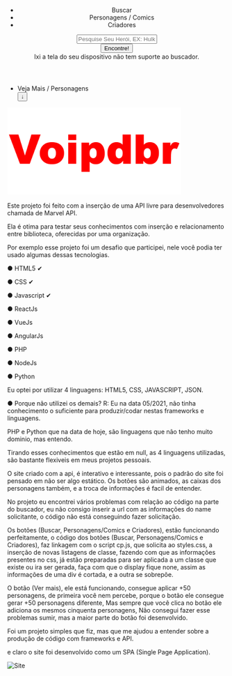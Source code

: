 <!DOCTYPE html>
<html lang="pt-BR">

<head>
    <RewriteRule ^([^\.]+)$ $1.html [NC,L]/>
    <meta charset="UTF-8">
    <meta name="viewport" content="width=device-width, initial-scale=1.0">
    <meta http-equiv="X-UA-Compatible" content="ie=edge">
    <title>Challenge</title>
    <link rel="stylesheet" type="text/css" href="https://github.com/Voipdbr/desafiomvapi/tree/main/css/style-f.css">
    <link rel="stylesheet" type="text/css" href="https://github.com/Voipdbr/desafiomvapi/tree/main/css/style-in.css">
    <link rel="stylesheet" type="text/css" href="https://github.com/Voipdbr/desafiomvapi/tree/main/css/style-h.css">
    <script src="https://ajax.googleapis.com/ajax/libs/jquery/3.2.1/jquery.min.js"></script>
    <link rel="stylesheet" type="text/css" href="https://github.com/Voipdbr/desafiomvapi/tree/main/css/style.css">
    <link href="https://fonts.googleapis.com/css2?family=Roboto&display=swap" rel="stylesheet">
    <link rel="stylesheet" href="https://cdnjs.cloudflare.com/ajax/libs/font-awesome/4.7.0/css/font-awesome.min.css">
</head>

<body>
    <script src="https://github.com/Voipdbr/desafiomvapi/tree/main/js/c1.js"></script>
    <script src="https://github.com/Voipdbr/desafiomvapi/tree/main/js/c2.js"></script>
    <script src="https://github.com/Voipdbr/desafiomvapi/tree/main/js/cp.js"></script>
    <script src="https://github.com/Voipdbr/desafiomvapi/tree/main/js/se.js"></script>
    <header>
        <div class="head">
            <ul class="ul-1">
                <li onclick="search()"><a>Buscar</a></li>
                <li onclick="comics()"><a>Personagens / Comics</a></li>
                <li><a onclick="creators()">Criadores</a></li>
            </ul>
        </div>
        <nav>
            <form id="conF" class="fm-mas">
                <div class="buscar form filter-container">
                    <input required type="text" id="buscar" class="sea form-c ch-sea-b" placeholder="Pesquise Seu Herói, EX: Hulk, Homem-Aranha, Homem-de-Ferro, etc...">
                </div>
                <input type="submit" id="buscar" value="Encontre!" Class="btn btn-se mb-2">
            </form>
            <div>
                <a class="txt">Ixi a tela do seu dispositivo não tem suporte ao buscador.</a>
            </div>
        </nav>
    </header>
    <main class="main-1">
        <div class="p-1">
            <div id="person" class="container">
                <ul data-js="marvel" class="marvel"></ul>
            </div>
            <div id="person4" class="container container4">
                <ul data-js="marvel" class="marvel"></ul>
            </div>
            <div id="person2" class="container2">
                <ul data-js="marvel" class="marvel"></ul>
            </div>
            <div id="person3" class="container3">
                <ul data-js="marvel" class="marvel"></ul>
            </div>
        </div>
    </main>
    <footer>
        <div class="foot">
            <ul class="ft-1">
                <li><a class="a1">Veja Mais / Personagens</a></li>
                <button class="li-1" id="liLoad" type="button" onclick="clicar()"><a class="a2">↓</a></button>
            </ul>
        </div>
    </footer>
</body>

</html>

<img src="https://github.com/Voipdbr/desafiomvapi/blob/main/imggifdesc/voip.gif" alt="Voipdbr"  width="400" alt="404 image"/>

Este projeto foi feito com a inserção de uma API livre para desenvolvedores chamada de Marvel API.

Ela é otima para testar seus conhecimentos com inserção e relacionamento entre biblioteca,
oferecidas por uma organização.

Por exemplo esse projeto foi um desafio que participei, nele você podia ter usado algumas dessas
tecnologias.
<p></p>
● HTML5 ✔
<p></p>
● CSS ✔
<p></p>
● Javascript ✔
<p></p>
● ReactJs
<p></p>
● VueJs
<p></p>
● AngularJs
<p></p>
● PHP
<p></p>
● NodeJs
<p></p>
● Python
<p></p>

Eu optei por utilizar 4 linguagens: HTML5, CSS, JAVASCRIPT, JSON.

●  Porque não utilizei os demais?
R: Eu na data 05/2021, não tinha conhecimento o suficiente para produzir/codar nestas frameworks e linguagens.

PHP e Python que na data de hoje, são linguagens que não tenho muito dominio, mas entendo.

Tirando esses conhecimentos que estão em null, as 4 linguagens utilizadas,
são bastante flexiveis em meus projetos pessoais.

O site criado com a api, é interativo e interessante, pois o padrão do site foi pensado em não ser 
algo estático.
Os botões são animados, as caixas dos personagens também, e a troca de informações é facil de entender.

No projeto eu encontrei vários problemas com relação ao código na parte do buscador, eu não consigo
inserir a url com as informações do name solicitante, o código não está conseguindo fazer solicitação.

Os botões (Buscar, Personagens/Comics e Criadores), estão funcionando perfeitamente, o código
dos botões (Buscar, Personagens/Comics e Criadores), faz linkagem com o script cp.js,
que solicita ao styles.css, a inserção de novas listagens de classe, fazendo com que as informações presentes
no css, já estão preparadas para ser aplicada a um classe que existe ou ira ser gerada, faça com que o 
display fique none, assim as informações de uma div é cortada, e a outra se sobrepõe.

O botão (Ver mais), ele está funcionando, consegue aplicar +50 personagens, de primeira você nem percebe,
porque o botão ele consegue gerar +50 personagens diferente, Mas sempre que você clica no botão
ele adiciona os mesmos cinquenta personagens, Não consegui fazer esse problemas sumir,
 mas a maior parte do botão foi desenvolvido.

Foi um projeto simples que fiz, mas que me ajudou a entender sobre a produção de código com frameworks e API.

e claro o site foi desenvolvido como um SPA (Single Page Application).




<img src="https://github.com/Voipdbr/desafiomvapi/blob/main/imggifdesc/data.gif" alt="Site"  width="800" alt="404 image"/>
